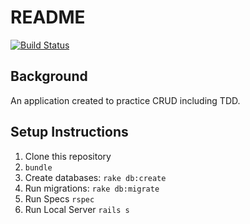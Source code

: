 # README

[![Build Status](https://travis-ci.org/pwillikins/songs_crud.svg?branch=master)](https://travis-ci.org/pwillikins/songs_crud)

## Background

An application created to practice CRUD including TDD.

## Setup Instructions

1. Clone this repository
1. `bundle`
1. Create databases: `rake db:create`
1. Run migrations: `rake db:migrate`
1. Run Specs `rspec`
1. Run Local Server `rails s`
